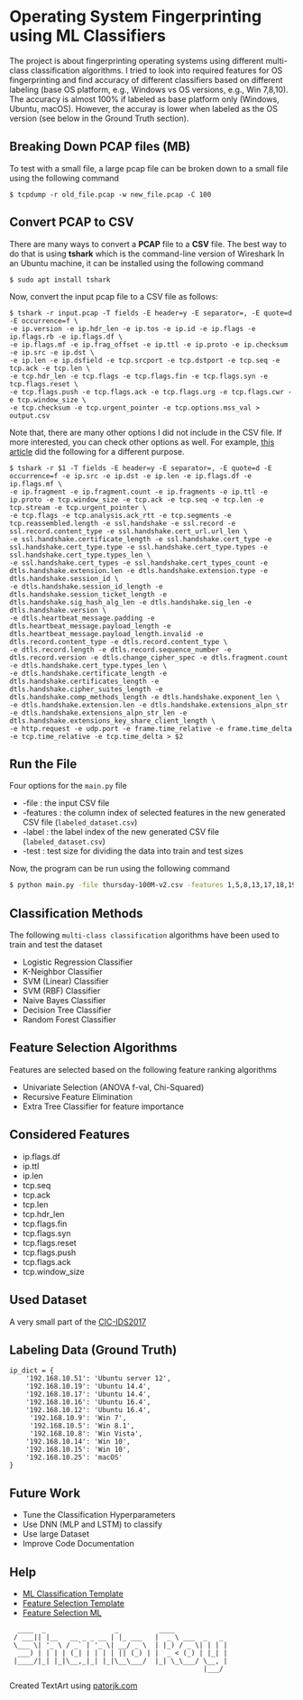 # Operating System Fingerprinting using ML Classifiers
The project is about fingerprinting operating systems using different multi-class
classification algorithms. I tried to look into required features for OS fingerprinting
and find accuracy of different classifiers based on different labeling (base OS platform, 
e.g., Windows vs OS versions, e.g., Win 7,8,10). The accuracy is almost 100% if labeled 
as base platform only (Windows, Ubuntu, macOS). However, the accuray is lower when 
labeled as the OS version (see below in the Ground Truth section).

## Breaking Down PCAP files (MB)
To test with a small file, a large pcap file can be broken down to a small file 
using the following command
```
$ tcpdump -r old_file.pcap -w new_file.pcap -C 100
```

## Convert PCAP to CSV
There are many ways to convert a **PCAP** file to a **CSV** file.
The best way to do that is using **tshark** which is the command-line version of Wireshark
In an Ubuntu machine, it can be installed using the following command
```
$ sudo apt install tshark
```

Now, convert the input pcap file to a CSV file as follows:
```
$ tshark -r input.pcap -T fields -E header=y -E separator=, -E quote=d -E occurrence=f \
-e ip.version -e ip.hdr_len -e ip.tos -e ip.id -e ip.flags -e ip.flags.rb -e ip.flags.df \ 
-e ip.flags.mf -e ip.frag_offset -e ip.ttl -e ip.proto -e ip.checksum -e ip.src -e ip.dst \ 
-e ip.len -e ip.dsfield -e tcp.srcport -e tcp.dstport -e tcp.seq -e tcp.ack -e tcp.len \ 
-e tcp.hdr_len -e tcp.flags -e tcp.flags.fin -e tcp.flags.syn -e tcp.flags.reset \ 
-e tcp.flags.push -e tcp.flags.ack -e tcp.flags.urg -e tcp.flags.cwr -e tcp.window_size \ 
-e tcp.checksum -e tcp.urgent_pointer -e tcp.options.mss_val > output.csv
```

Note that, there are many other options I did not include in the CSV file. If more interested, 
you can check other options as well. For example, [this article](https://www.linkedin.com/pulse/build-machine-learning-model-network-flow-tao-liu/) did the following for a different purpose.
```
$ tshark -r $1 -T fields -E header=y -E separator=, -E quote=d -E occurrence=f -e ip.src -e ip.dst -e ip.len -e ip.flags.df -e ip.flags.mf \
-e ip.fragment -e ip.fragment.count -e ip.fragments -e ip.ttl -e ip.proto -e tcp.window_size -e tcp.ack -e tcp.seq -e tcp.len -e tcp.stream -e tcp.urgent_pointer \
-e tcp.flags -e tcp.analysis.ack_rtt -e tcp.segments -e tcp.reassembled.length -e ssl.handshake -e ssl.record -e ssl.record.content_type -e ssl.handshake.cert_url.url_len \
-e ssl.handshake.certificate_length -e ssl.handshake.cert_type -e ssl.handshake.cert_type.type -e ssl.handshake.cert_type.types -e ssl.handshake.cert_type.types_len \
-e ssl.handshake.cert_types -e ssl.handshake.cert_types_count -e dtls.handshake.extension.len -e dtls.handshake.extension.type -e dtls.handshake.session_id \
-e dtls.handshake.session_id_length -e dtls.handshake.session_ticket_length -e dtls.handshake.sig_hash_alg_len -e dtls.handshake.sig_len -e dtls.handshake.version \
-e dtls.heartbeat_message.padding -e dtls.heartbeat_message.payload_length -e dtls.heartbeat_message.payload_length.invalid -e dtls.record.content_type -e dtls.record.content_type \
-e dtls.record.length -e dtls.record.sequence_number -e dtls.record.version -e dtls.change_cipher_spec -e dtls.fragment.count -e dtls.handshake.cert_type.types_len \
-e dtls.handshake.certificate_length -e dtls.handshake.certificates_length -e dtls.handshake.cipher_suites_length -e dtls.handshake.comp_methods_length -e dtls.handshake.exponent_len \
-e dtls.handshake.extension.len -e dtls.handshake.extensions_alpn_str -e dtls.handshake.extensions_alpn_str_len -e dtls.handshake.extensions_key_share_client_length \
-e http.request -e udp.port -e frame.time_relative -e frame.time_delta -e tcp.time_relative -e tcp.time_delta > $2
```

## Run the File
Four options for the `main.py` file
* -file     : the input CSV file
* -features : the column index of selected features in the new generated CSV file (`labeled_dataset.csv`)
* -label    : the label index of the new generated CSV file (`labeled_dataset.csv`)
* -test     : test size for dividing the data into train and test sizes

Now, the program can be run using the following command
```sh
$ python main.py -file thursday-100M-v2.csv -features 1,5,8,13,17,18,19,20,22,23,24,25,26,29 -label 32 -test 0.2 > report.txt
```

## Classification Methods
The following `multi-class classification` algorithms have been used to train and test the dataset 
* Logistic Regression Classifier
* K-Neighbor Classifier
* SVM (Linear) Classifier
* SVM (RBF) Classifier
* Naive Bayes Classifier
* Decision Tree Classifier
* Random Forest Classifier

## Feature Selection Algorithms
Features are selected based on the following feature ranking algorithms
* Univariate Selection (ANOVA f-val, Chi-Squared)
* Recursive Feature Elimination 
* Extra Tree Classifier for feature importance


## Considered Features
* ip.flags.df
* ip.ttl
* ip.len
* tcp.seq
* tcp.ack
* tcp.len
* tcp.hdr_len
* tcp.flags.fin
* tcp.flags.syn
* tcp.flags.reset
* tcp.flags.push
* tcp.flags.ack
* tcp.window_size


## Used Dataset
A very small part of the [CIC-IDS2017](https://www.unb.ca/cic/datasets/ids-2017.html)

## Labeling Data (Ground Truth)
```
ip_dict = {
    '192.168.10.51': 'Ubuntu server 12',
    '192.168.10.19': 'Ubuntu 14.4',
    '192.168.10.17': 'Ubuntu 14.4',
    '192.168.10.16': 'Ubuntu 16.4',
    '192.168.10.12': 'Ubuntu 16.4',
     '192.168.10.9': 'Win 7',
     '192.168.10.5': 'Win 8.1',
     '192.168.10.8': 'Win Vista',
    '192.168.10.14': 'Win 10',
    '192.168.10.15': 'Win 10',
    '192.168.10.25': 'macOS'
}
```

## Future Work
* Tune the Classification Hyperparameters
* Use DNN (MLP and LSTM) to classify
* Use large Dataset
* Improve Code Documentation


## Help
* [ML Classification Template](https://gist.github.com/shantoroy/2172937f5157998069d667b362e3fe81)
* [Feature Selection Template](https://gist.github.com/shantoroy/9bb4da0b2a281e3c91cc836045b6c74d)
* [Feature Selection ML](https://machinelearningmastery.com/feature-selection-machine-learning-python/)


```
  ____  _                 _          ____             
 / ___|| |__   __ _ _ __ | |_ ___   |  _ \ ___  _   _ 
 \___ \| '_ \ / _` | '_ \| __/ _ \  | |_) / _ \| | | |
  ___) | | | | (_| | | | | || (_) | |  _ < (_) | |_| |
 |____/|_| |_|\__,_|_| |_|\__\___/  |_| \_\___/ \__, |
                                                |___/ 
```

Created TextArt using [patorjk.com](https://patorjk.com/software/taag/#p=display&f=Graffiti&t=Type%20Something%20)